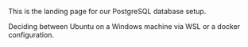 This is the landing page for our PostgreSQL database setup.

Deciding between Ubuntu on a Windows machine via WSL or a docker configuration.
